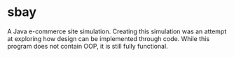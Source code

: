 # sbay
A Java e-commerce site simulation. Creating this simulation was an attempt at exploring how design can be implemented through code. While this program does not contain OOP, it is still fully functional.
